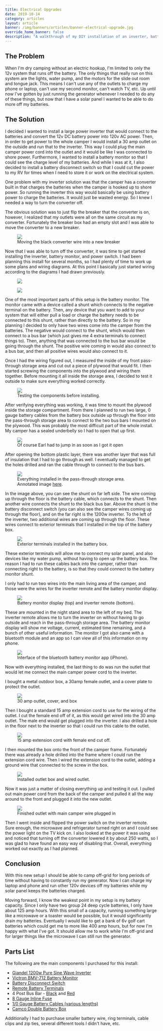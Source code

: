 ```yaml
---
title: Electrical Upgrades
date: 2019-10-14
category: articles
layout: article
banner: /img/banners/articles/banner-electrical-upgrade.jpg
override_home_banner: false
description: "A walkthrough of my DIY installation of an inverter, battery monitor, and battery disconnect switch"
---
```


## The Problem

When I'm dry camping without an electric hookup, I'm limited to only the 12v system that runs off the battery. The only things that really run on this system are the lights, water pump, and the motors for the slide out room and tongue jack. This means I can't use any of the outlets to charge my phone or laptop, can't use my second monitor, can't watch TV, etc. Up until now I've gotten by just running the generator whenever I needed to do any of these things, but now that I have a solar panel I wanted to be able to do more off my batteries. 

## The Solution

I decided I wanted to install a large power inverter that would connect to the batteries and convert the 12v DC battery power into 120v AC power. Then, in order to get power to the whole camper I would install a 30 amp outlet on the outside and run that to the inverter. This way I could plug the main camper power cord into the outlet and it would be like I was connected to shore power. Furthermore, I wanted to install a battery monitor so that I could see the charge level of my batteries. And while I was at it, I also decided to install a battery disconnect switch so that I could cut the power to my RV for times when I need to store it or work on the electrical system.

One problem with my inverter solution was that the camper has a converter built in that charges the batteries when the camper is hooked up to shore power. So running the inverter this way would basically be using battery power to charge the batteries. It would just be wasted energy. So I knew I needed a way to turn the converter off.

The obvious solution was to just flip the breaker that the converter is on, however, I realized that my outlets were all on the same circuit as my converter. Fortunately the breaker box had an empty slot and I was able to move the converter to a new breaker.

<figure class="figure text-center">
    <img src="{{ site.cdn }}/img/articles/electrical-upgrade/1-breaker.jpg">
    <figcaption class="figure-caption text-muted">Moving the black converter wire into a new breaker</figcaption>
</figure>

Now that I was able to turn off the converter, it was time to get started installing the inverter, battery monitor, and power switch. I had been planning this install for several months, so I had plenty of time to work up some plans and wiring diagrams. At this point I basically just started wiring according to the diagrams I had drawn previously.

<div class="row">
    <div class="col">
        <figure class="figure text-center">
            <img src="{{ site.cdn }}/img/articles/electrical-upgrade/2-plans.jpg">
            <figcaption class="figure-caption text-muted"></figcaption>
        </figure>
    </div>
    <div class="col">
        <figure class="figure text-center">
            <img src="{{ site.cdn }}/img/articles/electrical-upgrade/3-wiring-diagram.jpg">
            <figcaption class="figure-caption text-muted"></figcaption>
        </figure>
    </div>
</div>

One of the most important parts of this setup is the battery monitor. The monitor came with a device called a shunt which connects to the negative terminal on the battery. Then, any device that you want to add to your system that will either pull a load or charge the battery needs to be connected to this shunt, rather than directly to the battery. So in my planning I decided to only have two wires come into the camper from the batteries. The negative would connect to the shunt, which would then connect to a bus bar (which just gives me 4 extra terminals to connect things to). Then, anything that was connected to the bus bar would be going through the shunt. The positive wire coming in would also connect to a bus bar, and then all positive wires would also connect to it.

Once I had the wiring figured out, I measured the inside of my front pass-through storage area and cut out a piece of plywood that would fit. I then started screwing the components into the plywood and wiring them together. Before mounting it all inside the storage area, I decided to test it outside to make sure everything worked correctly.

<figure class="figure text-center">
    <img src="{{ site.cdn }}/img/articles/electrical-upgrade/5-testing.jpg">
    <figcaption class="figure-caption text-muted">Testing the components before installing.</figcaption>
</figure>

After verifying everything was working, it was time to mount the plywood inside the storage compartment. From there I planned to run two large, 0 gauge battery cables from the battery box outside up through the floor into the pass-through storage area to connect to the two bus bars I mounted on the plywood. This was probably the most difficult part of the whole install. My camper has a sealed underbelly so I had to open that up first. 

<figure class="figure text-center">
    <img src="{{ site.cdn }}/img/articles/electrical-upgrade/6-earl.jpg">
    <figcaption class="figure-caption text-muted">Of course Earl had to jump in as soon as I got it open</figcaption>
</figure>

After opening the bottom plastic layer, there was another layer that was full of insulation that I had to go through as well. I eventually managed to get the holes drilled and ran the cable through to connect to the bus bars.

<figure class="figure text-center">
    <img src="{{ site.cdn }}/img/articles/electrical-upgrade/7-installed.jpg">
    <figcaption class="figure-caption text-muted">Everything installed in the pass-through storage area. Annotated image <a href="{{ site.cdn }}/img/articles/electrical-upgrade/annotated.jpg">here</a>.</figcaption>
</figure>

In the image above, you can see the shunt on far left side. The wire coming up through the floor is the battery cable, which connects to the shunt. Then another wire connects the shunt to the black bus bar. Above the shunt is the battery disconnect switch (you can also see the camper wires coming up through the floor), and on the far right is the 1200w inverter. To the left of the inverter, two additional wires are coming up through the floor. These wires connect to exterior terminals that I installed in the top of the battery box.

<figure class="figure text-center">
    <img src="{{ site.cdn }}/img/articles/electrical-upgrade/12-exterior-terminals.jpg">
    <figcaption class="figure-caption text-muted">Exterior terminals installed in the battery box.</figcaption>
</figure>

These exterior terminals will allow me to connect my solar panel, and also devices like my water pump, without having to open up the battery box. The reason I had to run these cables back into the camper, rather than connecting right to the battery, is so that they could connect to the battery monitor shunt. 

I only had to run two wires into the main living area of the camper, and those were the wires for the inverter remote and the battery monitor display.

<figure class="figure text-center">
    <img src="{{ site.cdn }}/img/articles/electrical-upgrade/8-remotes.jpg">
    <figcaption class="figure-caption text-muted">Battery monitor display (top) and inverter remote (bottom).</figcaption>
</figure>

These are mounted in the night stand area to the left of my bed. The inverter remote allows me to turn the inverter on without having to go outside and reach in the pass-through storage area. The battery monitor display will show me voltage, current, estimated time remaining, and a bunch of other useful information. The monitor I got also came with a bluetooth module and an app so I can view all of this information on my phone.

<figure class="figure text-center">
    <img src="{{ site.cdn }}/img/articles/electrical-upgrade/monitor-app.jpg">
    <figcaption class="figure-caption text-muted">Interface of the bluetooth battery monitor app (iPhone).</figcaption>
</figure>

Now with everything installed, the last thing to do was run the outlet that would let me connect the main camper power cord to the inverter.

I bought a metal outdoor box, a 30amp female outlet, and a cover plate to protect the outlet.

<figure class="figure text-center">
    <img src="{{ site.cdn }}/img/articles/electrical-upgrade/9-outlet1.jpg">
    <figcaption class="figure-caption text-muted">30 amp outlet, cover, and box</figcaption>
</figure>

Then I bought a standard 15 amp extension cord to use for the wiring of the outlet. I cut the female end off of it, as this would get wired into the 30 amp outlet. The male end would get plugged into the inverter. I also drilled a hole in the floor next to the inverter so that i could run this cable to the outlet.

<figure class="figure text-center">
    <img src="{{ site.cdn }}/img/articles/electrical-upgrade/extension-cord.jpg">
    <figcaption class="figure-caption text-muted">15 amp extension cord with female end cut off.</figcaption>
</figure>

I then mounted the box onto the front of the camper frame. Fortunately there was already a hole drilled into the frame where I could run the extension cord wire. Then I wired the extension cord to the outlet, adding a ground wire that connected to the screw in the box.

<figure class="figure text-center">
    <img src="{{ site.cdn }}/img/articles/electrical-upgrade/10-outlet2.jpg">
    <figcaption class="figure-caption text-muted">Installed outlet box and wired outlet.</figcaption>
</figure>

Now it was just a matter of closing everything up and testing it out. I pulled out main power cord from the back of the camper and pulled it all the way around to the front and plugged it into the new outlet. 

<figure class="figure text-center">
    <img src="{{ site.cdn }}/img/articles/electrical-upgrade/11-plugged-in.jpg">
    <figcaption class="figure-caption text-muted">Finished outlet with main camper wire plugged in</figcaption>
</figure>

Then I went inside and flipped the power switch on the inverter remote. Sure enough, the microwave and refrigerator turned right on and I could see the power light on the TV kick on. I also looked at the power it was using and noticed that turning off the converter lowered it by about 250 watts, so I was glad to have found an easy way of disabling that. Overall, everything worked out exactly as I had planned.

## Conclusion

With this new setup I should be able to camp off-grid for long periods of time without having to constantly run my generator. Now I can charge my laptop and phone and run other 120v devices off my batteries while my solar panel keeps the batteries charged.

Moving forward, I know the weakest point in my setup is my battery capacity. Since I only have two group 24 deep cycle batteries, I only have about 125 amp hours. With this small of a capacity, running something large like a microwave or a toaster would be possible, but it would significantly drain my batteries. Eventually I would like to get a bank of 6v golf cart batteries which could get me to more like 400 amp hours, but for now I'm happy with what I've got. It should allow me to work while I'm off-grid and for larger things like the microwave I can still run the generator. 

<h2 id="parts-list">Parts List</h2>

The following are the main components I purchased for this install:

- [Giandel 1200w Pure Sine Wave Inverter](https://www.amazon.com/gp/product/B07SWW6Y7D)
- [Victron BMV-712 Battery Monitor](https://www.amazon.com/gp/product/B075RTSTKS)
- [Battery Disconnect Switch](https://www.amazon.com/gp/product/B07HT19T5V)
- [Remote Battery Terminals](https://www.amazon.com/gp/product/B00YFFMS6A)
- 4 Post Bus Bar - [Black](https://www.amazon.com/gp/product/B075XGJ9K1) and [Red](https://www.amazon.com/gp/product/B075X92F8B)
- [8 Gauge Inline Fuse](https://www.amazon.com/gp/product/B079V7J839)
- [1/0 Gauge Battery Cables (various lengths)](https://www.amazon.com/gp/product/B06X152Q3X/ref=ppx_yo_dt_b_asin_title_o05_s00?ie=UTF8&th=1)
- [Camco Double Battery Box](https://www.amazon.com/gp/product/B07QJ2MBRD)

Additionally I had to purchase smaller battery wire, ring terminals, cable clips and zip ties, several different tools I didn't have, etc. 
